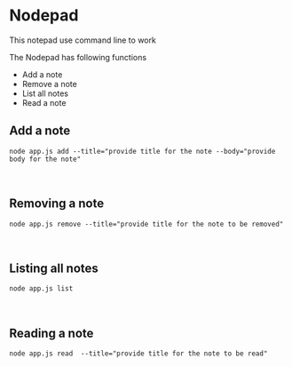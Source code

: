 # Nodepad

<p>This notepad use command line to work</p>
<p>The Nodepad has following functions </p>
<ul>
  <li>Add a note</li>
  <li>Remove a note</li>
  <li>List all notes</li>
  <li>Read a note</li>
</ul> 


<h2>Add a note</h2>

```node app.js add --title="provide title for the note --body="provide body for the note"```

<br>

<h2>Removing a note</h2>

```node app.js remove --title="provide title for the note to be removed"```


<br>

<h2>Listing all notes</h2>

```node app.js list```


<br>

<h2>Reading a note</h2>

```node app.js read  --title="provide title for the note to be read"```